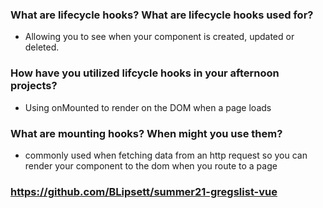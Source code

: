 ### What are lifecycle hooks? What are lifecycle hooks used for?
- Allowing you to see when your component is created, updated or deleted.

### How have you utilized lifcycle hooks in your afternoon projects?
- Using onMounted to render on the DOM when a page loads

### What are mounting hooks? When might you use them?
- commonly used when fetching data from an http request so you can render your component to the dom when you route to a page

### https://github.com/BLipsett/summer21-gregslist-vue